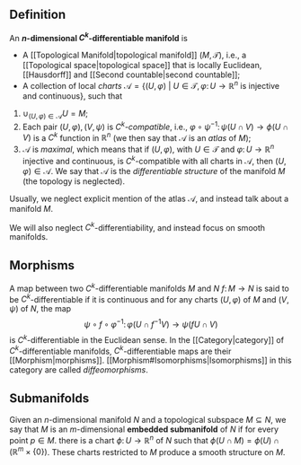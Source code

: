 ## Definition
An **$n$-dimensional $C^k$-differentiable manifold** is
- A [[Topological Manifold|topological manifold]] $(M, \mathscr{T})$, i.e., a [[Topological space|topological space]] that is locally Euclidean, [[Hausdorff]] and [[Second countable|second countable]];
- A collection of local *charts* $\mathscr{A} = \{(U, \varphi)\ |\ U\in \mathscr{T}, \varphi\colon U\to \mathbb{R}^n\text{ is injective and continuous}\}$,
such that
1. $\cup_{(U,\varphi)\in\mathscr{A}}U = M$;
2. Each pair $(U,\varphi), (V, \psi)$ is *$C^k$-compatible*, i.e., $\varphi\circ \psi^{-1}\colon \psi(U\cap V)\to \phi(U\cap V)$ is a $C^k$ function in $\mathbb{R}^n$ (we then say that $\mathscr{A}$ is an *atlas* of $M$);
3. $\mathscr{A}$ is *maximal*, which means that if $(U,\varphi)$, with $U\in\mathscr{T}$ and $\varphi\colon U\to\mathbb{R}^n$ injective and continuous, is $C^k$-compatible with all charts in $\mathscr{A}$, then $(U,\varphi)\in\mathscr{A}$.
We say that $\mathscr{A}$ is the *differentiable structure* of the manifold $M$ (the topology is neglected).

Usually, we neglect explicit mention of the atlas $\mathscr{A}$, and instead talk about a manifold $M$.

We will also neglect $C^k$-differentiability, and instead focus on smooth manifolds.
## Morphisms
A map between two $C^k$-differentiable manifolds $M$ and $N$ $f\colon M\to N$ is said to be $C^k$-differentiable if it is continuous and for any charts $(U,\varphi)$ of $M$ and $(V,\psi)$ of $N$, the map
$$\psi\circ f\circ\varphi^{-1}\colon \varphi(U\cap f^{-1}V) \to \psi(fU\cap V)$$
is $C^k$-differentiable in the Euclidean sense.
In the [[Category|category]] of $C^k$-differentiable manifolds, $C^k$-differentiable maps are their [[Morphism|morphisms]]. [[Morphism#Isomorphisms|Isomorphisms]] in this category are called *diffeomorphisms*.
## Submanifolds
Given an $n$-dimensional manifold $N$ and a topological subspace $M\subseteq N$, we say that $M$ is an $m$-dimensional **embedded submanifold** of $N$ if for every point $p\in M$. there is a chart $\phi\colon U\to\mathbb{R}^n$ of $N$ such that $\phi(U\cap M) = \phi(U)\cap (\mathbb{R}^m\times \{0\})$. These charts restricted to $M$ produce a smooth structure on $M$.